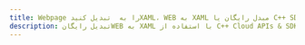 ---title: Webpage را به  تبدیل کنیدXAML، WEB به XAML مبدل رایگان یا C++ SDKdescription: تبدیل رایگانWEB به XAML با استفاده از C++ Cloud APIs & SDK همچنین اسناد PDF را در Cloud ایجاد، ویرایش و رندر کنید.---